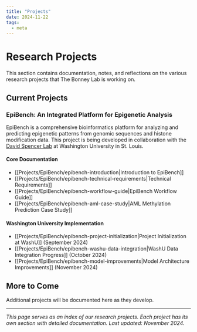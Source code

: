 ```yaml
---
title: "Projects"
date: 2024-11-22
tags:
  - meta
---
```


# Research Projects

This section contains documentation, notes, and reflections on the various research projects that The Bonney Lab is working on.

## Current Projects

### EpiBench: An Integrated Platform for Epigenetic Analysis

EpiBench is a comprehensive bioinformatics platform for analyzing and predicting epigenetic patterns from genomic sequences and histone modification data. This project is being developed in collaboration with the [David Spencer Lab](https://www.davidspencerlab.org/lab/) at Washington University in St. Louis.

#### Core Documentation
- [[Projects/EpiBench/epibench-introduction|Introduction to EpiBench]]
- [[Projects/EpiBench/epibench-technical-requirements|Technical Requirements]]
- [[Projects/EpiBench/epibench-workflow-guide|EpiBench Workflow Guide]]
- [[Projects/EpiBench/epibench-aml-case-study|AML Methylation Prediction Case Study]]

#### Washington University Implementation
- [[Projects/EpiBench/epibench-project-initialization|Project Initialization at WashU]] (September 2024)
- [[Projects/EpiBench/epibench-washu-data-integration|WashU Data Integration Progress]] (October 2024)
- [[Projects/EpiBench/epibench-model-improvements|Model Architecture Improvements]] (November 2024)

## More to Come

Additional projects will be documented here as they develop.

---

*This page serves as an index of our research projects. Each project has its own section with detailed documentation. Last updated: November 2024.* 